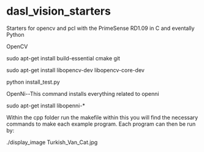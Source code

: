 dasl_vision_starters
====================

Starters for opencv and pcl with the PrimeSense RD1.09 in C and eventally Python


OpenCV

sudo apt-get install build-essential cmake git

sudo apt-get install libopencv-dev libopencv-core-dev

python install_test.py

OpenNi--This command installs everything related to openni

sudo apt-get install libopenni-*

Within the cpp folder run the makefile within this you will find the necessary commands to make each example program. Each program can then be run by:

./display_image Turkish_Van_Cat.jpg


